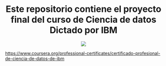 <div align="center">
  <h1>Este repositorio contiene el proyecto final del curso de Ciencia de datos Dictado por IBM</h1>
</div>

<div align="center"> 
  <img src="[readme_img/ingenieria-datos.png](https://d3njjcbhbojbot.cloudfront.net/api/utilities/v1/imageproxy/http://coursera-university-assets.s3.amazonaws.com/d9/0d7c51354a48d2af08be185b6dcbc2/IBM-Logo-White.png?auto=format%2Ccompress&dpr=1&h=70)" width="">
</div>



https://www.coursera.org/professional-certificates/certificado-profesional-de-ciencia-de-datos-de-ibm
